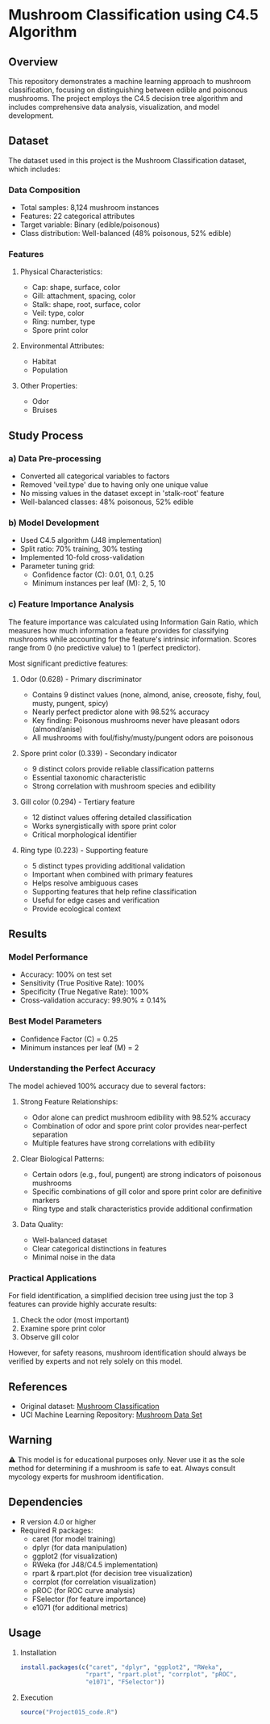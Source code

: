 # Mushroom Classification using C4.5 Algorithm

## Overview

This repository demonstrates a machine learning approach to mushroom classification, focusing on distinguishing between edible and poisonous mushrooms. The project employs the C4.5 decision tree algorithm and includes comprehensive data analysis, visualization, and model development.

## Dataset

The dataset used in this project is the Mushroom Classification dataset, which includes:

### Data Composition

- Total samples: 8,124 mushroom instances
- Features: 22 categorical attributes
- Target variable: Binary (edible/poisonous)
- Class distribution: Well-balanced (48% poisonous, 52% edible)

### Features

1. Physical Characteristics:

   - Cap: shape, surface, color
   - Gill: attachment, spacing, color
   - Stalk: shape, root, surface, color
   - Veil: type, color
   - Ring: number, type
   - Spore print color

2. Environmental Attributes:

   - Habitat
   - Population

3. Other Properties:
   - Odor
   - Bruises

## Study Process

### a) Data Pre-processing

- Converted all categorical variables to factors
- Removed 'veil.type' due to having only one unique value
- No missing values in the dataset except in 'stalk-root' feature
- Well-balanced classes: 48% poisonous, 52% edible

### b) Model Development

- Used C4.5 algorithm (J48 implementation)
- Split ratio: 70% training, 30% testing
- Implemented 10-fold cross-validation
- Parameter tuning grid:
  - Confidence factor (C): 0.01, 0.1, 0.25
  - Minimum instances per leaf (M): 2, 5, 10

### c) Feature Importance Analysis

The feature importance was calculated using Information Gain Ratio, which measures how much information a feature provides for classifying mushrooms while accounting for the feature's intrinsic information. Scores range from 0 (no predictive value) to 1 (perfect predictor).

Most significant predictive features:

1. Odor (0.628) - Primary discriminator

   - Contains 9 distinct values (none, almond, anise, creosote, fishy, foul, musty, pungent, spicy)
   - Nearly perfect predictor alone with 98.52% accuracy
   - Key finding: Poisonous mushrooms never have pleasant odors (almond/anise)
   - All mushrooms with foul/fishy/musty/pungent odors are poisonous

2. Spore print color (0.339) - Secondary indicator

   - 9 distinct colors provide reliable classification patterns
   - Essential taxonomic characteristic
   - Strong correlation with mushroom species and edibility

3. Gill color (0.294) - Tertiary feature

   - 12 distinct values offering detailed classification
   - Works synergistically with spore print color
   - Critical morphological identifier

4. Ring type (0.223) - Supporting feature
   - 5 distinct types providing additional validation
   - Important when combined with primary features
   - Helps resolve ambiguous cases
   - Supporting features that help refine classification
   - Useful for edge cases and verification
   - Provide ecological context

## Results

### Model Performance

- Accuracy: 100% on test set
- Sensitivity (True Positive Rate): 100%
- Specificity (True Negative Rate): 100%
- Cross-validation accuracy: 99.90% ± 0.14%

### Best Model Parameters

- Confidence Factor (C) = 0.25
- Minimum instances per leaf (M) = 2

### Understanding the Perfect Accuracy

The model achieved 100% accuracy due to several factors:

1. Strong Feature Relationships:

   - Odor alone can predict mushroom edibility with 98.52% accuracy
   - Combination of odor and spore print color provides near-perfect separation
   - Multiple features have strong correlations with edibility

2. Clear Biological Patterns:

   - Certain odors (e.g., foul, pungent) are strong indicators of poisonous mushrooms
   - Specific combinations of gill color and spore print color are definitive markers
   - Ring type and stalk characteristics provide additional confirmation

3. Data Quality:
   - Well-balanced dataset
   - Clear categorical distinctions in features
   - Minimal noise in the data

### Practical Applications

For field identification, a simplified decision tree using just the top 3 features can provide highly accurate results:

1. Check the odor (most important)
2. Examine spore print color
3. Observe gill color

However, for safety reasons, mushroom identification should always be verified by experts and not rely solely on this model.

## References

- Original dataset: [Mushroom Classification](https://www.kaggle.com/datasets/uciml/mushroom-classification)
- UCI Machine Learning Repository: [Mushroom Data Set](https://archive.ics.uci.edu/ml/datasets/mushroom)

## Warning

⚠️ This model is for educational purposes only. Never use it as the sole method for determining if a mushroom is safe to eat. Always consult mycology experts for mushroom identification.

## Dependencies

- R version 4.0 or higher
- Required R packages:
  - caret (for model training)
  - dplyr (for data manipulation)
  - ggplot2 (for visualization)
  - RWeka (for J48/C4.5 implementation)
  - rpart & rpart.plot (for decision tree visualization)
  - corrplot (for correlation visualization)
  - pROC (for ROC curve analysis)
  - FSelector (for feature importance)
  - e1071 (for additional metrics)

## Usage

1. Installation

   ```R
   install.packages(c("caret", "dplyr", "ggplot2", "RWeka",
                     "rpart", "rpart.plot", "corrplot", "pROC",
                     "e1071", "FSelector"))
   ```

2. Execution
   ```R
   source("Project015_code.R")
   ```
